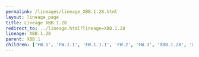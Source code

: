 ```yaml
---
permalink: /lineages/lineage_XBB.1.28.html
layout: lineage_page
title: Lineage XBB.1.28
redirect_to: ../lineage.html?lineage=XBB.1.28
lineage: XBB.1.28
parent: XBB.1
children: ['FW.1', 'FW.1.1', 'FW.1.1.1', 'FW.2', 'FW.3', 'XBB.1.28', 'XBB.1.28.1']
---
```

